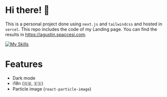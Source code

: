 # Hi there! 👋

This is a personal project done using `next.js` and `tailwindcss` and hosted in `vercel`. This repo includes the code of my Landing page. You can find the results in https://agustin.spaccesi.com.

[![My Skills](https://skillicons.dev/icons?i=nextjs,ts,tailwind,vercel)](https://skillicons.dev)

# Features

- Dark mode
- i18n (🇬🇧, 🇪🇸)
- Particle image (`react-particle-image`)